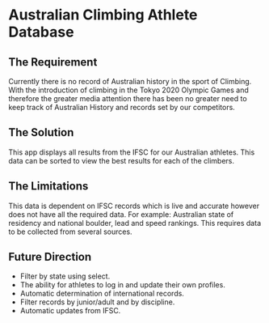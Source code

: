 # Australian Climbing Athlete Database

## The Requirement
Currently there is no record of Australian history in the sport of Climbing.  With the introduction of climbing in the Tokyo 2020 Olympic Games and therefore the greater media attention there has been no greater need to keep track of Australian History and records set by our competitors.  

## The Solution
This app displays all results from the IFSC for our Australian athletes.  This data can be sorted to view the best results for each of the climbers.

## The Limitations
This data is dependent on IFSC records which is live and accurate however does not have all the required data.  For example: Australian state of residency and national boulder, lead and speed rankings.  This requires data to be collected from several sources.

## Future Direction
- Filter by state using select.
- The ability for athletes to log in and update their own profiles.
- Automatic determination of international records.
- Filter records by junior/adult and by discipline.
- Automatic updates from IFSC.
